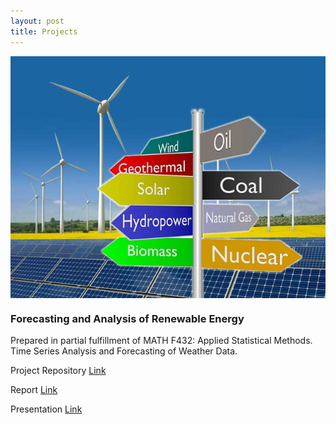 ```yaml
---
layout: post
title: Projects
---
```






<img src="\public\Forecasting_and_Analysis_of_Renewable_Energy.jpg" alt="Forecasting and Analysis of Renewable Energy" align="center"  >

### Forecasting and Analysis of Renewable Energy 

Prepared in partial fulfillment of MATH F432: Applied Statistical Methods. Time Series Analysis and Forecasting of Weather Data.

Project Repository [Link](https://github.com/nitinvinayak/Forecasting-and-Analysis-of-Renewable-Energy)

Report [Link](https://drive.google.com/file/d/1su7RpvCRQRtjMSbgOGABe4kQfdToC0VN/view?usp=sharing)

Presentation [Link](https://drive.google.com/file/d/1Nup3_G_olHNzCLjZX2J428nswJEnjpgN/view?usp=sharing)


